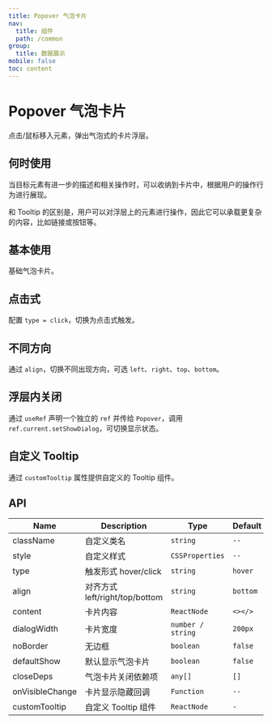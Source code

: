 ```yaml
---
title: Popover 气泡卡片
nav:
  title: 组件
  path: /common
group:
  title: 数据展示
mobile: false
toc: content
---
```


# Popover 气泡卡片

点击/鼠标移入元素，弹出气泡式的卡片浮层。

## 何时使用

当目标元素有进一步的描述和相关操作时，可以收纳到卡片中，根据用户的操作行为进行展现。

和 Tooltip 的区别是，用户可以对浮层上的元素进行操作，因此它可以承载更复杂的内容，比如链接或按钮等。

## 基本使用

基础气泡卡片。

<code src="./demos/index1.tsx"></code>

## 点击式

配置 `type = click`，切换为点击式触发。

<code src="./demos/index2.tsx"></code>

## 不同方向

通过 `align`，切换不同出现方向，可选 `left`、`right`、`top`、`bottom`。

<code src="./demos/index3.tsx"></code>

## 浮层内关闭

通过 `useRef` 声明一个独立的 `ref` 并传给 `Popover`，调用 `ref.current.setShowDialog`，可切换显示状态。

<code src="./demos/index4.tsx"></code>

## 自定义 Tooltip

通过 `customTooltip` 属性提供自定义的 Tooltip 组件。

<code src="./demos/index5.tsx"></code>

## API

| Name            | Description                    | Type              | Default  |
| --------------- | ------------------------------ | ----------------- | -------- |
| className       | 自定义类名                     | `string`          | `--`     |
| style           | 自定义样式                     | `CSSProperties`   | `--`     |
| type            | 触发形式 hover/click           | `string`          | `hover`  |
| align           | 对齐方式 left/right/top/bottom | `string`          | `bottom` |
| content         | 卡片内容                       | `ReactNode`       | `<></>`  |
| dialogWidth     | 卡片宽度                       | `number / string` | `200px`  |
| noBorder        | 无边框                         | `boolean`         | `false`  |
| defaultShow     | 默认显示气泡卡片               | `boolean`         | `false`  |
| closeDeps       | 气泡卡片关闭依赖项             | `any[]`           | `[]`     |
| onVisibleChange | 卡片显示隐藏回调               | `Function`        | `--`     |
| customTooltip   | 自定义 Tooltip 组件            | `ReactNode`       | `-`      |

